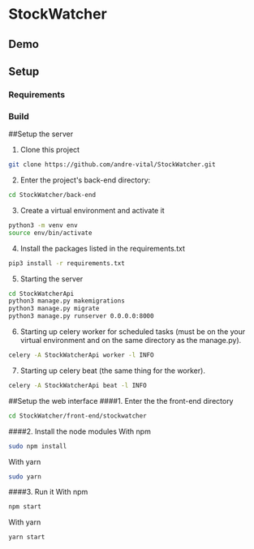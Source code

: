 # StockWatcher
## Demo



## Setup

### Requirements

### Build

##Setup the server
1. Clone this project
```sh
git clone https://github.com/andre-vital/StockWatcher.git
```
2. Enter the project's back-end directory:
```sh
cd StockWatcher/back-end
```
3. Create a virtual environment and activate it 
```sh
python3 -m venv env
source env/bin/activate
```
4. Install the packages listed in the requirements.txt
```sh
pip3 install -r requirements.txt
```
5. Starting the server
```sh
cd StockWatcherApi
python3 manage.py makemigrations
python3 manage.py migrate
python3 manage.py runserver 0.0.0.0:8000
```
6. Starting up celery worker for scheduled tasks (must be on the your virtual environment and on the same directory as the manage.py).
```sh 
celery -A StockWatcherApi worker -l INFO
```
7. Starting up celery beat (the same thing for the worker).
```sh 
celery -A StockWatcherApi beat -l INFO
```

##Setup the web interface
####1. Enter the the front-end directory
```sh
cd StockWatcher/front-end/stockwatcher
```
####2. Install the node modules
With npm
```sh
sudo npm install
```
With yarn
```sh
sudo yarn
```
####3. Run it 
With npm
```sh
npm start
```
With yarn
```sh
yarn start
```
